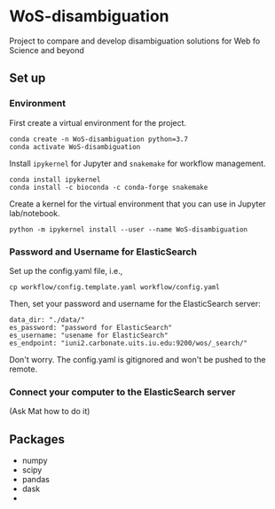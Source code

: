 # WoS-disambiguation
Project to compare and develop disambiguation solutions for Web fo Science and beyond


## Set up

### Environment
First create a virtual environment for the project.

    conda create -n WoS-disambiguation python=3.7
    conda activate WoS-disambiguation

Install `ipykernel` for Jupyter and `snakemake` for workflow management. 

    conda install ipykernel
    conda install -c bioconda -c conda-forge snakemake

Create a kernel for the virtual environment that you can use in Jupyter lab/notebook.

    python -m ipykernel install --user --name WoS-disambiguation

### Password and Username for ElasticSearch
Set up the config.yaml file, i.e., 
 
    cp workflow/config.template.yaml workflow/config.yaml

Then, set your password and username for the ElasticSearch server:

```
data_dir: "./data/"
es_password: "password for ElasticSearch"
es_username: "usename for ElasticSearch"
es_endpoint: "iuni2.carbonate.uits.iu.edu:9200/wos/_search/"
```

Don't worry. The config.yaml is gitignored and won't be pushed to the remote. 

### Connect your computer to the ElasticSearch server

(Ask Mat how to do it)


## Packages
- numpy
- scipy
- pandas
- dask
- 

